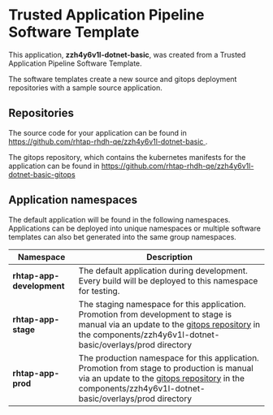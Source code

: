 # Trusted Application Pipeline Software Template

This application, **zzh4y6v1l-dotnet-basic**, was created from a Trusted Application Pipeline Software Template.

The software templates create a new source and gitops deployment repositories with a sample source application. 

## Repositories

The source code for your application can be found in [https://github.com/rhtap-rhdh-qe/zzh4y6v1l-dotnet-basic ](https://github.com/rhtap-rhdh-qe/zzh4y6v1l-dotnet-basic ).
 
The gitops repository, which contains the kubernetes manifests for the application can be found in 
[https://github.com/rhtap-rhdh-qe/zzh4y6v1l-dotnet-basic-gitops ](https://github.com/rhtap-rhdh-qe/zzh4y6v1l-dotnet-basic-gitops ) 

## Application namespaces 

The default application will be found in the following namespaces. Applications can be deployed into unique namespaces or multiple software templates can also bet generated into the same group namespaces.  

|  Namespace   |  Description   |  
| -------- | -------- |   
| **rhtap-app-development** | The default application during development. Every build will be deployed to this namespace for testing. | 
| **rhtap-app-stage** | The staging namespace for this application. Promotion from development to stage is manual via an update to the [gitops repository](https://github.com/rhtap-rhdh-qe/zzh4y6v1l-dotnet-basic-gitops ) in the components/zzh4y6v1l-dotnet-basic/overlays/prod directory |  
| **rhtap-app-prod** | The production namespace for this application. Promotion from stage to production is manual via an update to the [gitops repository](https://github.com/rhtap-rhdh-qe/zzh4y6v1l-dotnet-basic-gitops ) in the components/zzh4y6v1l-dotnet-basic/overlays/prod directory | 